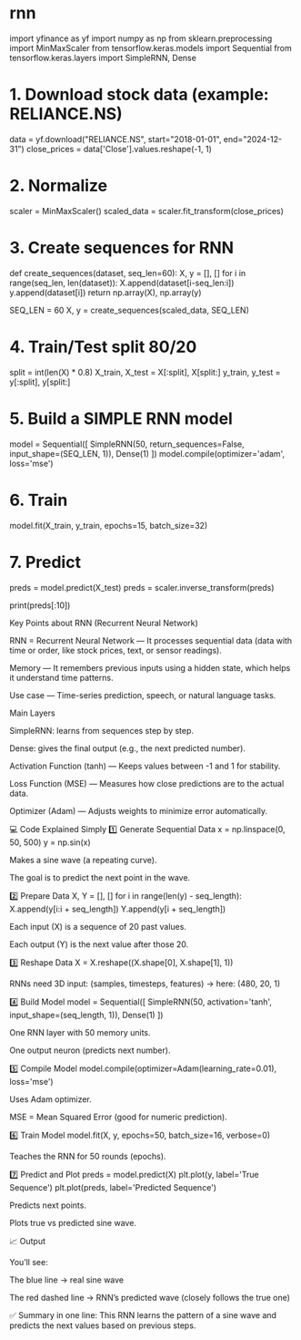 # rnn

import yfinance as yf
import numpy as np
from sklearn.preprocessing import MinMaxScaler
from tensorflow.keras.models import Sequential
from tensorflow.keras.layers import SimpleRNN, Dense

# 1. Download stock data (example: RELIANCE.NS)
data = yf.download("RELIANCE.NS", start="2018-01-01", end="2024-12-31")
close_prices = data['Close'].values.reshape(-1, 1)

# 2. Normalize
scaler = MinMaxScaler()
scaled_data = scaler.fit_transform(close_prices)

# 3. Create sequences for RNN
def create_sequences(dataset, seq_len=60):
    X, y = [], []
    for i in range(seq_len, len(dataset)):
        X.append(dataset[i-seq_len:i])
        y.append(dataset[i])
    return np.array(X), np.array(y)

SEQ_LEN = 60
X, y = create_sequences(scaled_data, SEQ_LEN)

# 4. Train/Test split 80/20
split = int(len(X) * 0.8)
X_train, X_test = X[:split], X[split:]
y_train, y_test = y[:split], y[split:]

# 5. Build a SIMPLE RNN model
model = Sequential([
    SimpleRNN(50, return_sequences=False, input_shape=(SEQ_LEN, 1)),
    Dense(1)
])
model.compile(optimizer='adam', loss='mse')

# 6. Train
model.fit(X_train, y_train, epochs=15, batch_size=32)

# 7. Predict
preds = model.predict(X_test)
preds = scaler.inverse_transform(preds)

print(preds[:10])




Key Points about RNN (Recurrent Neural Network)

RNN = Recurrent Neural Network — It processes sequential data (data with time or order, like stock prices, text, or sensor readings).

Memory — It remembers previous inputs using a hidden state, which helps it understand time patterns.

Use case — Time-series prediction, speech, or natural language tasks.

Main Layers

SimpleRNN: learns from sequences step by step.

Dense: gives the final output (e.g., the next predicted number).

Activation Function (tanh) — Keeps values between -1 and 1 for stability.

Loss Function (MSE) — Measures how close predictions are to the actual data.

Optimizer (Adam) — Adjusts weights to minimize error automatically.

💻 Code Explained Simply 1️⃣ Generate Sequential Data x = np.linspace(0, 50, 500) y = np.sin(x)

Makes a sine wave (a repeating curve).

The goal is to predict the next point in the wave.

2️⃣ Prepare Data X, Y = [], [] for i in range(len(y) - seq_length): X.append(y[i:i + seq_length]) Y.append(y[i + seq_length])

Each input (X) is a sequence of 20 past values.

Each output (Y) is the next value after those 20.

3️⃣ Reshape Data X = X.reshape((X.shape[0], X.shape[1], 1))

RNNs need 3D input: (samples, timesteps, features) → here: (480, 20, 1)

4️⃣ Build Model model = Sequential([ SimpleRNN(50, activation='tanh', input_shape=(seq_length, 1)), Dense(1) ])

One RNN layer with 50 memory units.

One output neuron (predicts next number).

5️⃣ Compile Model model.compile(optimizer=Adam(learning_rate=0.01), loss='mse')

Uses Adam optimizer.

MSE = Mean Squared Error (good for numeric prediction).

6️⃣ Train Model model.fit(X, y, epochs=50, batch_size=16, verbose=0)

Teaches the RNN for 50 rounds (epochs).

7️⃣ Predict and Plot preds = model.predict(X) plt.plot(y, label='True Sequence') plt.plot(preds, label='Predicted Sequence')

Predicts next points.

Plots true vs predicted sine wave.

📈 Output

You’ll see:

The blue line → real sine wave

The red dashed line → RNN’s predicted wave (closely follows the true one)

✅ Summary in one line: This RNN learns the pattern of a sine wave and predicts the next values based on previous steps.


